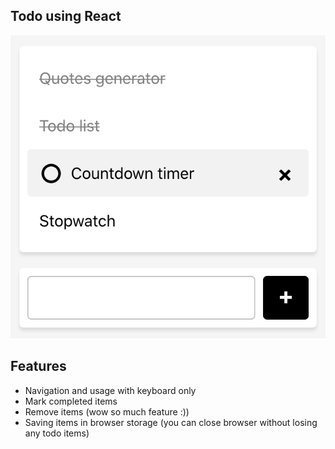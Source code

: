 ## Todo using React

![Example screenshot](./screenshot.png)

## Features

- Navigation and usage with keyboard only
- Mark completed items
- Remove items (wow so much feature :))
- Saving items in browser storage (you can close browser without losing any todo items)
